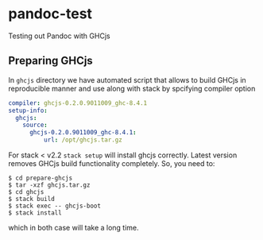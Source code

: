# pandoc-test

Testing out Pandoc with GHCjs

## Preparing GHCjs

In `ghcjs` directory we have automated script that allows to build GHCjs in reproducible manner and use along with stack by spcifying compiler option

```yaml
compiler: ghcjs-0.2.0.9011009_ghc-8.4.1
setup-info:
  ghcjs:
    source:
      ghcjs-0.2.0.9011009_ghc-8.4.1:
          url: /opt/ghcjs.tar.gz
```

For stack < v2.2 `stack setup` will install ghcjs correctly. Latest version removes GHCjs build functionality completely. So, you need to:

```
$ cd prepare-ghcjs
$ tar -xzf ghcjs.tar.gz
$ cd ghcjs
$ stack build
$ stack exec -- ghcjs-boot
$ stack install
```

which in both case will take a long time.
